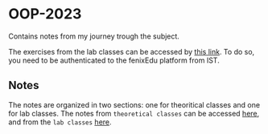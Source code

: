 # OOP-2023

Contains notes from my journey trough the subject.

The exercises from the lab classes can be accessed by [this link](https://fenix.tecnico.ulisboa.pt/disciplinas/PO2/2023-2024/1-semestre/aulas-praticas). To do so, you need to be authenticated to the fenixEdu platform from IST.

## Notes

  The notes are organized in two sections: one for theoritical classes and one for lab classes. The notes from `theoretical classes` can be accessed [here](https://github.com/josedsilva20/OOP-2023/tree/main/Teo%CC%81ricas), and from the `lab classes` [here](https://github.com/josedsilva20/OOP-2023/tree/main/Laborato%CC%81rios).
